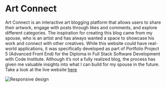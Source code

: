 # **Art Connect**
Art Connect is an interactive art blogging platform that allows users to share their artwork, engage with posts through likes and comments, and explore different categories. The inspiration for creating this blog came from my spouse, who is an artist and has always wanted a space to showcase his work and connect with other creatives. 
While this website could have real-world applications, it was specifically developed as part of Portfolio Project 5 (Advanced Front End) for the Diploma in Full Stack Software Development with Code Institute.
 Although it’s not a fully realized blog, the process has given me valuable insights into what I can build for my spouse in the future.
Take a look at the live website [here](https://arts-8a67ad6d4259.herokuapp.com/)

![Responsive design](images/amiresponsive.png)